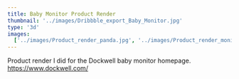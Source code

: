 ```yaml
---
title: Baby Monitor Product Render
thumbnail: '../images/Dribbble_export_Baby_Monitor.jpg'
type: '3d'
images:
  ['../images/Product_render_panda.jpg', '../images/Product_render_monitor.jpg']
---
```


Product render I did for the Dockwell baby monitor homepage.
https://www.dockwell.com/
